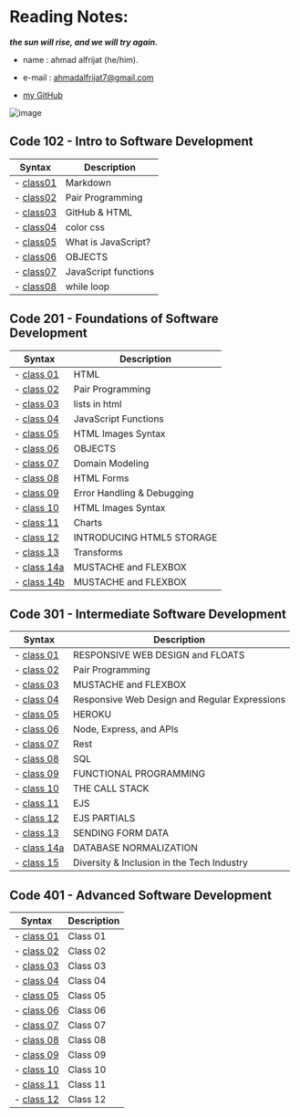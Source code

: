 # Reading Notes:

***the sun will rise, and we will try again.***

* name : ahmad alfrijat (he/him).

* e-mail : ahmadalfrijat7@gmail.com 

* [my GitHub](https://github.com/ahmadfrijathttp://github.com)


 

![image](https://wpshopmart.com/wp-content/uploads/2016/10/Code-It-Logical-HD-Wallpaper-1.jpg)



## Code 102 - Intro to Software Development
| Syntax                                                               | Description                           |
| -------------------------------------------------------------------- | ------------------------------------- |
| - [class01](https://ahmadfrijat.github.io/reading-notes/read2)       |  Markdown                             |
| - [class02](https://ahmadfrijat.github.io/reading-notes/read2)       |  Pair Programming                     |
| - [class03](https://ahmadfrijat.github.io/reading-notes-03/.)        |   GitHub & HTML                       |
| - [class04](https://ahmadfrijat.github.io/reading-notes-03/.)        |   color css                           |
| - [class05](https://ahmadfrijat.github.io/reading-notes/05)          |   What is JavaScript?                 |
| - [class06](https://ahmadfrijat.github.io/reading-notes/06)          |   OBJECTS                             |
| - [class07](https://ahmadfrijat.github.io/reading-notes/07)          |  JavaScript functions                 |
| - [class08](https://ahmadfrijat.github.io/reading-notes/08)          |   while loop                          |



## Code 201 - Foundations of Software Development
| Syntax                                                               | Description                           |
| -------------------------------------------------------------------- | ------------------------------------- |
| - [class 01](https://ahmadfrijat.github.io/reading-notes-01/01)      |  HTML                                 |
| - [class 02](https://ahmadfrijat.github.io/reading-notes-01/02)      |  Pair Programming                     |
| - [class 03](https://ahmadfrijat.github.io/reading-notes-01/03)      |   lists in html                       |
| - [class 04](https://ahmadfrijat.github.io/reading-notes-01/04)      |   JavaScript Functions                |
| - [class 05](https://ahmadfrijat.github.io/reading-notes-01/05)      |   HTML Images Syntax                  |
| - [class 06](https://ahmadfrijat.github.io/reading-notes-01/06)      |   OBJECTS                             |
| - [class 07](https://ahmadfrijat.github.io/reading-notes-01/07)      |   Domain Modeling                     |
| - [class 08](https://ahmadfrijat.github.io/reading-notes-01/08)      |   HTML Forms                          |
| - [class 09](https://ahmadfrijat.github.io/reading-notes-01/09)      |   Error Handling & Debugging          |
| - [class 10](https://ahmadfrijat.github.io/reading-notes-01/10)      |   HTML Images Syntax                  |
| - [class 11](https://ahmadfrijat.github.io/reading-notes-01/11)      |   Charts                              |
| - [class 12](https://ahmadfrijat.github.io/reading-notes-01/12)      |   INTRODUCING HTML5 STORAGE           |
| - [class 13](https://ahmadfrijat.github.io/reading-notes-01/13)      |   Transforms                          |
| - [class 14a](https://ahmadfrijat.github.io/reading-notes-01/14a)    |   MUSTACHE and FLEXBOX                |
| - [class 14b](https://ahmadfrijat.github.io/reading-notes-01/14b)    |   MUSTACHE and FLEXBOX                |
## Code 301 - Intermediate Software Development
| Syntax                                                               | Description                                      |
| -------------------------------------------------------------------- | ------------------------------------------------ |
| - [class 01](https://ahmadfrijat.github.io/reading-notes-/01)        |  RESPONSIVE WEB DESIGN and FLOATS                |
| - [class 02](https://ahmadfrijat.github.io/reading-notes-/02)        |   Pair Programming                               |
| - [class 03](https://ahmadfrijat.github.io/reading-notes-/03)        |   MUSTACHE and FLEXBOX                           |
| - [class 04](https://ahmadfrijat.github.io/reading-notes-/04)        |   Responsive Web Design and Regular Expressions  |
| - [class 05](https://ahmadfrijat.github.io/reading-notes-/05)        |   HEROKU                                         |
| - [class 06](https://ahmadfrijat.github.io/reading-notes-/06)        |   Node, Express, and APIs                        |
| - [class 07](https://ahmadfrijat.github.io/reading-notes-/07)        |   Rest                                           |
| - [class 08](https://ahmadfrijat.github.io/reading-notes-/08)        |   SQL                                            |
| - [class 09](https://ahmadfrijat.github.io/reading-notes-/09)        |   FUNCTIONAL PROGRAMMING                         |
| - [class 10](https://ahmadfrijat.github.io/reading-notes-/10)        |   THE CALL STACK                                 |
| - [class 11](https://ahmadfrijat.github.io/reading-notes-/11)        |   EJS                                            |
| - [class 12](https://ahmadfrijat.github.io/reading-notes-/12)        |   EJS PARTIALS                                   |
| - [class 13](https://ahmadfrijat.github.io/reading-notes-/13)        |   SENDING FORM DATA                              |
| - [class 14a](https://ahmadfrijat.github.io/reading-notes-/14a)      |   DATABASE NORMALIZATION                         |
| - [class 15](https://ahmadfrijat.github.io/reading-notes-/15)        |   Diversity & Inclusion in the Tech Industry     |


## Code 401 - Advanced Software Development
| Syntax                                                               | Description                                      |
| -------------------------------------------------------------------- | ------------------------------------------------ |
| - [class 01](https://ahmadfrijat.github.io/reading-notes-/41)        |  Class 01                                        |
| - [class 02](https://ahmadfrijat.github.io/reading-notes-/42)        |  Class 02                                        |
| - [class 03](https://ahmadfrijat.github.io/reading-notes-/43)        |  Class 03                                        |
| - [class 04](https://ahmadfrijat.github.io/reading-notes-/44)        |  Class 04                                        |
| - [class 05](https://ahmadfrijat.github.io/reading-notes-/45)        |  Class 05                                        |
| - [class 06](https://ahmadfrijat.github.io/reading-notes-/46)        |  Class 06                                        |
| - [class 07](https://ahmadfrijat.github.io/reading-notes-/47)        |  Class 07                                        |
| - [class 08](https://ahmadfrijat.github.io/reading-notes-/48)        |  Class 08                                        |
| - [class 09](https://ahmadfrijat.github.io/reading-notes-/49)        |  Class 09                                        |
| - [class 10](https://ahmadfrijat.github.io/reading-notes-/50)        |  Class 10                                        |
| - [class 11](https://ahmadfrijat.github.io/reading-notes-/51)        |  Class 11                                        |
| - [class 12](https://ahmadfrijat.github.io/reading-notes-/52)        |  Class 12                                        |
